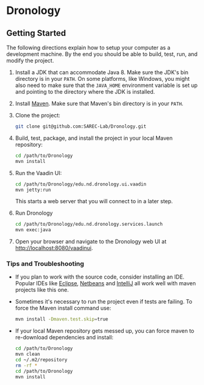 # Dronology

## Getting Started

The following directions explain how to setup your computer as a development machine. By the end you should be able to build, test, run, and modify the project.

1. Install a JDK that can accommodate Java 8. Make sure the JDK's bin directory is in your `PATH`. On some platforms, like Windows, you might also need to make sure that the `JAVA_HOME` environment variable is set up and pointing to the directory where the JDK is installed.

1. Install [Maven](https://maven.apache.org). Make sure that Maven's bin directory is in your `PATH`.

1. Clone the project:
   ```bash
   git clone git@github.com:SAREC-Lab/Dronology.git
   ```

1. Build, test, package, and install the project in your local Maven repository:
    ```bash
    cd /path/to/Dronology
    mvn install
    ````
	
1. Run the Vaadin UI:
    ```bash
    cd /path/to/Dronology/edu.nd.dronology.ui.vaadin
    mvn jetty:run
    ```
	This starts a web server that you will connect to in a later step.

1. Run Dronology
    ```bash
    cd /path/to/Dronology/edu.nd.dronology.services.launch
    mvn exec:java
    ```

1. Open your browser and navigate to the Dronology web UI at [http://localhost:8080/vaadinui](http://localhost:8080/vaadinui).

### Tips and Troubleshooting
* If you plan to work with the source code, consider installing an IDE. Popular IDEs like [Eclipse](https://www.eclipse.org), [Netbeans](https://netbeans.org/downloads/) and [IntelliJ](https://www.jetbrains.com/idea/) all work well with maven projects like this one.

* Sometimes it's necessary to run the project even if tests are failing. To force the Maven install command use:
    ```bash
    mvn install -Dmaven.test.skip=true
    ```

* If your local Maven repository gets messed up, you can force maven to re-download dependencies and install:
    ```bash
    cd /path/to/Dronology
    mvn clean
    cd ~/.m2/repository
    rm -rf *
    cd /path/to/Dronology
    mvn install
    ```